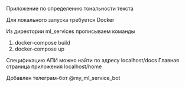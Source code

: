 Приложение по определению тональности текста

Для локального запуска требуется Docker

Из директории ml_services прописываем команды 
1) docker-compose build 
2) docker-compose up

Спецификацию АПИ можно найти по адресу localhost/docs
Главная страница приложения localhost/home

Добавлен телеграм-бот @my_ml_service_bot
